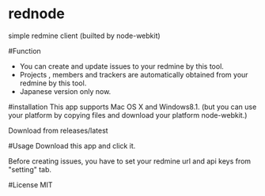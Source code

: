 rednode
=======

simple redmine client (builted by node-webkit)

#Function
* You can create and update issues to your redmine by this tool.
* Projects , members and trackers are automatically obtained from your redmine by this tool.
* Japanese version only now.

#installation 
This app supports Mac OS X and Windows8.1.
(but you can use your platform by copying  files and download your platform node-webkit.)

Download from releases/latest

#Usage
Download this app and click it.

Before creating issues, you have to set your redmine url and api keys from "setting" tab.

#License
MIT

